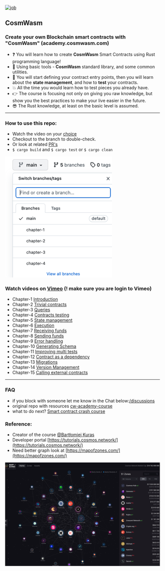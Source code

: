 [![job](https://github.com/ebazhanov/cosmwasm-blockchain-smart-contract-example/actions/workflows/rust.yml/badge.svg?event=push)](https://github.com/Ebazhanov/cosmwasm-blockchain-smart-contract-example/actions)

## CosmWasm

### Create your own Blockchain smart contracts with "CosmWasm" (academy.cosmwasm.com)

- ❓ You will learn how to create **CosmWasm** Smart Contracts using Rust programming language!
- 🤘 Using basic tools - **CosmWasm** standard library, and some common utilities.
- 💅 You will start defining your contract entry points, then you will learn about the **state management**, and how to **test** your contracts.
- 💥 All the time you would learn how to test pieces you already have.
- 👉 The course is focusing not only on giving you raw knowledge, but show you the best practices to make your live easier in the future.
- 😎 The Rust knowledge, at least on the basic level is assumed.

-------


### How to use this repo:
- Watch the video on your [choice](https://github.com/Ebazhanov/cosmwasm-blockchain-smart-contract#watch-videos-on-vimeo)
- Checkout to the branch to double-check.
- Or look at related [PR's](https://github.com/Ebazhanov/cosmwasm-blockchain-smart-contract/pulls)
- `$ cargo build` and `$ cargo test` or `$ cargo clean`

![branches](branches.png)

### Watch videos on [Vimeo](https://vimeo.com/user109497220) (! make sure you are login to Vimeo)  
- Chapter-1 [Introduction](https://vimeo.com/user109497220)
- Chapter-2 [Trivial contracts](https://vimeo.com/731363909)
- Chapter-3 [Queries](https://vimeo.com/731369199)
- Chapter-4 [Contracts testing](https://vimeo.com/731375149)
- Chapter-5 [State management](https://vimeo.com/user109497220)
- Chapter-6 [Execution](https://vimeo.com/user109497220)
- Chapter-7 [Receiving funds](https://vimeo.com/user109497220)
- Chapter-8  [Sending funds](https://vimeo.com/user109497220)
- Chapter-9  [Error handling](https://vimeo.com/user109497220)
- Chapter-10 [Generating Schema](https://vimeo.com/user109497220)
- Chapter-11 [Improving multi tests](https://vimeo.com/user109497220)
- Chapter-12 [Contract as a dependency](https://vimeo.com/user109497220)
- Chapter-13 [Migrations](https://vimeo.com/user109497220)
- Chapter-14 [Version Management](https://vimeo.com/user109497220)
- Chapter-15 [Calling external contracts](https://vimeo.com/user109497220)

-------



### FAQ
- if you block with someone let me know in the Chat below:[/discussions](https://github.com/Ebazhanov/academy.cosmwasm.com/discussions)
- original repo with resources [cw-academy-course](https://github.com/CosmWasm/cw-academy-course)
- what to do next? [Smart contract crash course](https://vimeo.com/user109497220)


### Reference:
- Creator of the course [@Bartłomiej Kuras](https://github.com/hashedone)
- Developer portal
[https://tutorials.cosmos.network/](https://tutorials.cosmos.network/)
- Need better graph look at 
[https://mapofzones.com/](https://mapofzones.com/)

![map](map_of_zones.png)
